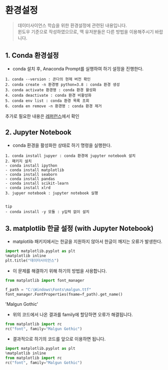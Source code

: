 환경설정
===

> 데이터사이언스 학습을 위한 환경설정에 관련된 내용입니다.   
> 윈도우 기준으로 작성하였으므로, 맥 유저분들은 다른 방법을 이용해주시기 바랍니다.

## 1. Conda 환경설정
- conda 설치 후, Anaconda Prompt를 실행하여 하기 설정을 진행한다.
```
1. conda --version : 콘다의 현제 버전 확인
2. conda create -n 환경명 python=3.8 : conda 환경 생성
3. conda activate 환경명 : conda 환경 활성화
4. conda deactivate : conda 환경 비활성화
5. conda env list : conda 환경 목록 조회
6. conda en remove -n 환경명 : conda 환경 제거
```
추가로 필요한 내용은 [레퍼런스](https://sjquant.tistory.com/7)에서 확인

## 2. Jupyter Notebook
- conda 환경을 활성화한 상태로 하기 명령을 실행한다.
```
1. conda install jupyer : conda 환경에 jupyter notebook 설치
2. 패키지 설치
- conda install ipython
- conda install matplotlib
- conda install seaborn
- conda install pandas
- conda install scikit-learn
- conda install xlrd
3. jupyer notebook : jupyter notebook 실행


tip
- conda install -y 모듈 : y입력 없이 설치
```

## 3. matplotlib 한글 설정 (with Jupyter Notebook)
- matplotlib 패키지에서는 한글을 지원하지 않아서 한글이 깨지는 오류가 발생한다.
```python
import matplotlib.pyplot as plt
%matplotlib inline
plt.title("데이터사이언스")
```
- 이 문제를 해결하기 위해 하기의 방법을 사용합니다.
```python
from matplotlib import font_manager

f_path = "C:\Windows\Fonts\malgun.ttf"
font_manager.FontProperties(fname=f_path).get_name()
```
'Malgun Gothic'

- 위의 코드에서 나온 결과를 family에 할당하면 오류가 해결됩니다.
```python
from matplotlib import rc
rc("font", family="Malgun Gothic")
```
- 결과적으로 하기의 코드를 앞으로 이용하면 됩니다.
```python
import matplotlib.pyplot as plt
%matplotlib inline
from matplotlib import rc
rc("font", family="Malgun Gothic")
```
